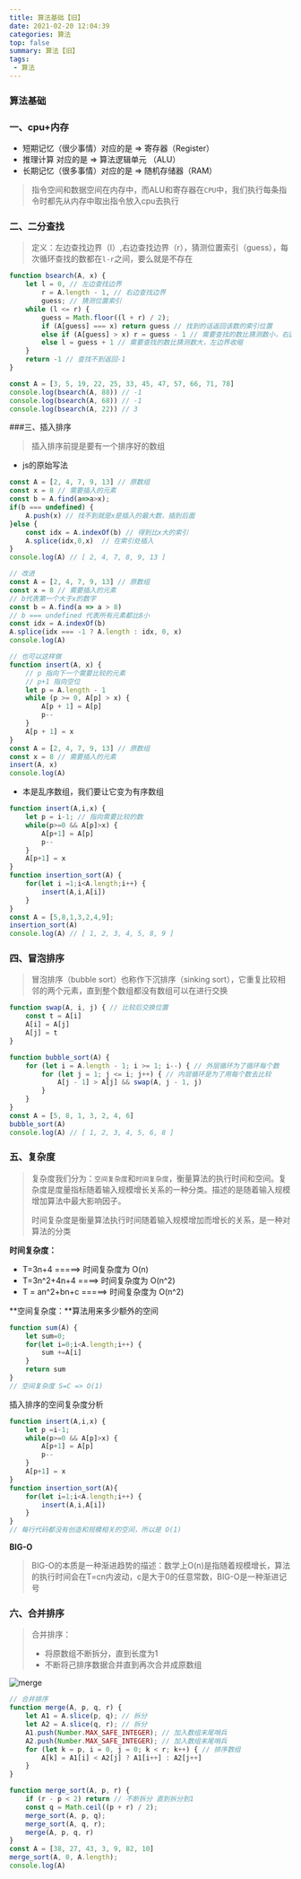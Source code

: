 ```yaml
---
title: 算法基础【旧】
date: 2021-02-20 12:04:39
categories: 算法
top: false
summary: 算法【旧】
tags: 
 - 算法
---
```


### 算法基础

### 一、cpu+内存

* 短期记忆（很少事情）对应的是 =>  寄存器（Register）
* 推理计算 对应的是 => 算法逻辑单元 （ALU）
* 长期记忆（很多事情）对应的是 => 随机存储器（RAM）

> 指令空间和数据空间在内存中，而ALU和寄存器在`CPU`中，我们执行每条指令时都先从内存中取出指令放入cpu去执行

### 二、二分查找

> 定义：左边查找边界（l）,右边查找边界（r），猜测位置索引（guess），每次循环查找的数都在`l-r`之间，要么就是不存在

```js
function bsearch(A, x) {
    let l = 0, // 左边查找边界
        r = A.length - 1, // 右边查找边界
        guess; // 猜测位置索引
    while (l <= r) {
        guess = Math.floor((l + r) / 2);
        if (A[guess] === x) return guess // 找到的话返回该数的索引位置
        else if (A[guess] > x) r = guess - 1 // 需要查找的数比猜测数小，右边查找边界收缩
        else l = guess + 1 // 需要查找的数比猜测数大，左边界收缩
    }
    return -1 // 查找不到返回-1
}

const A = [3, 5, 19, 22, 25, 33, 45, 47, 57, 66, 71, 78]
console.log(bsearch(A, 88)) // -1
console.log(bsearch(A, 68)) // -1
console.log(bsearch(A, 22)) // 3
```

###三、插入排序

> 插入排序前提是要有一个排序好的数组

* js的原始写法

```js
const A = [2, 4, 7, 9, 13] // 原数组
const x = 8 // 需要插入的元素
const b = A.find(a=>a>x);
if(b === undefined) {
    A.push(x) // 找不到就是x是插入的最大数，插到后面
}else {
    const idx = A.indexOf(b) // 得到比x大的索引
    A.splice(idx,0,x)  // 在索引处插入
}
console.log(A) // [ 2, 4, 7, 8, 9, 13 ]

// 改进
const A = [2, 4, 7, 9, 13] // 原数组
const x = 8 // 需要插入的元素
// b代表第一个大于x的数字 
const b = A.find(a => a > 8)
// b === undefined 代表所有元素都比8小
const idx = A.indexOf(b)
A.splice(idx === -1 ? A.length : idx, 0, x)
console.log(A)

// 也可以这样做
function insert(A, x) {
    // p 指向下一个需要比较的元素
    // p+1 指向空位
    let p = A.length - 1
    while (p >= 0, A[p] > x) {
        A[p + 1] = A[p]
        p--
    }
    A[p + 1] = x
}
const A = [2, 4, 7, 9, 13] // 原数组
const x = 8 // 需要插入的元素
insert(A, x)
console.log(A)
```

* 本是乱序数组，我们要让它变为有序数组

```js
function insert(A,i,x) {
    let p = i-1; // 指向需要比较的数
    while(p>=0 && A[p]>x) {
        A[p+1] = A[p]
        p--
    }
    A[p+1] = x
}
function insertion_sort(A) {
    for(let i =1;i<A.length;i++) {
        insert(A,i,A[i])
    }
}
const A = [5,8,1,3,2,4,9];
insertion_sort(A)
console.log(A) // [ 1, 2, 3, 4, 5, 8, 9 ]
```

### 四、冒泡排序

> 冒泡排序（bubble sort）也称作下沉排序（sinking sort），它重复比较相邻的两个元素，直到整个数组都没有数组可以在进行交换

```js
function swap(A, i, j) { // 比较后交换位置
    const t = A[i]
    A[i] = A[j]
    A[j] = t
}

function bubble_sort(A) {
    for (let i = A.length - 1; i >= 1; i--) { // 外层循环为了循环每个数
        for (let j = 1; j <= i; j++) { // 内层循环是为了用每个数去比较
            A[j - 1] > A[j] && swap(A, j - 1, j) 
        }
    }
}
const A = [5, 8, 1, 3, 2, 4, 6]
bubble_sort(A)
console.log(A) // [ 1, 2, 3, 4, 5, 6, 8 ]
```

### 五、复杂度

> 复杂度我们分为：`空间复杂度`和`时间复杂度`，衡量算法的执行时间和空间。复杂度是度量指标随着输入规模增长关系的一种分类。描述的是随着输入规模增加算法中最大影响因子。
>
> 时间复杂度是衡量算法执行时间随着输入规模增加而增长的关系，是一种对算法的分类

**时间复杂度：**

* T=3n+4  =====> 时间复杂度为 O(n)
* T=3n^2+4n+4 ====> 时间复杂度为 O(n^2)
* T = an^2+bn+c =====> 时间复杂度为 O(n^2)

**空间复杂度：**算法用来多少额外的空间

```js
function sum(A) {
    let sum=0;
    for(let i=0;i<A.length;i++) {
        sum +=A[i]
    }
    return sum
}
// 空间复杂度 S=C => O(1)
```

插入排序的空间复杂度分析

```js
function insert(A,i,x) {
    let p =i-1;
    while(p>=0 && A[p]>x) {
        A[p+1] = A[p]
        p--
    }
    A[p+1] = x
}
function insertion_sort(A){
    for(let i=1;i<A.length;i++) {
        insert(A,i,A[i])
    }
}
// 每行代码都没有创造和规模相关的空间，所以是 O(1)
```

**BIG-O**

> BIG-O的本质是一种渐进趋势的描述：数学上O(n)是指随着规模增长，算法的执行时间会在T=cn内波动，c是大于0的任意常数，BIG-O是一种渐进记号

### 六、合并排序

> 合并排序：
>
> * 将原数组不断拆分，直到长度为1
> * 不断将己排序数据合并直到再次合并成原数组

![merge](/medias/imges/arithmetic/merge.png)

```js
// 合并排序
function merge(A, p, q, r) {
    let A1 = A.slice(p, q); // 拆分
    let A2 = A.slice(q, r); // 拆分
    A1.push(Number.MAX_SAFE_INTEGER); // 加入数组末尾哨兵
    A2.push(Number.MAX_SAFE_INTEGER); // 加入数组末尾哨兵
    for (let k = p, i = 0, j = 0; k < r; k++) { // 排序数组
        A[k] = A1[i] < A2[j] ? A1[i++] : A2[j++]
    }
}

function merge_sort(A, p, r) {
    if (r - p < 2) return // 不断拆分 直到拆分到1 
    const q = Math.ceil((p + r) / 2);
    merge_sort(A, p, q);
    merge_sort(A, q, r);
    merge(A, p, q, r)
}
const A = [38, 27, 43, 3, 9, 82, 10]
merge_sort(A, 0, A.length);
console.log(A)
```

